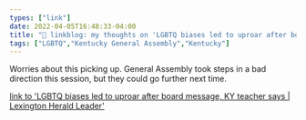 ```yaml
---
types: ["link"]
date: 2022-04-05T16:48:33-04:00
title: "🔗 linkblog: my thoughts on 'LGBTQ biases led to uproar after board message, KY teacher says | Lexington Herald Leader'"
tags: ["LGBTQ","Kentucky General Assembly","Kentucky"]
---
```

Worries about this picking up. General Assembly took steps in a bad direction this session, but they could go further next time.
 
[link to 'LGBTQ biases led to uproar after board message, KY teacher says | Lexington Herald Leader'](https://www.kentucky.com/news/local/education/article260127690.html)

